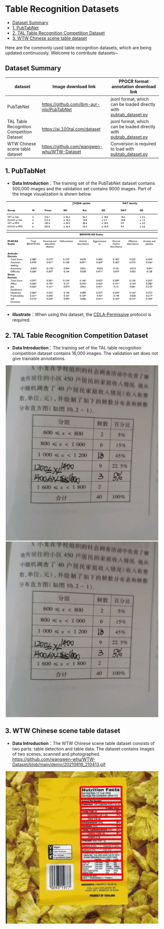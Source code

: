 # Table Recognition Datasets

- [Dataset Summary](#dataset-summary)
- [1. PubTabNet](#1-pubtabnet)
- [2. TAL Table Recognition Competition Dataset](#2-tal-table-recognition-competition-dataset)
- [3. WTW Chinese scene table dataset](#3-wtw-chinese-scene-table-dataset)

Here are the commonly used table recognition datasets, which are being updated continuously. Welcome to contribute
datasets~

## Dataset Summary

| dataset                                   | Image download link                        | PPOCR format annotation download link                                                                      |
|-------------------------------------------|--------------------------------------------|------------------------------------------------------------------------------------------------------------|
| PubTabNet                                 | https://github.com/ibm-aur-nlp/PubTabNet   | jsonl format, which can be loaded directly with [pubtab_dataset.py](../../../ppocr/data/pubtab_dataset.py) |
| TAL Table Recognition Competition Dataset | https://ai.100tal.com/dataset              | jsonl format, which can be loaded directly with [pubtab_dataset.py](../../../ppocr/data/pubtab_dataset.py) |
| WTW Chinese scene table dataset           | https://github.com/wangwen-whu/WTW-Dataset | Conversion is required to load with [pubtab_dataset.py](../../../ppocr/data/pubtab_dataset.py)             |

## 1. PubTabNet

- **Data Introduction**：The training set of the PubTabNet dataset contains 500,000 images and the validation set
  contains 9000 images. Part of the image visualization is shown below.

<div align="center">
    <img src="../../datasets/table_PubTabNet_demo/PMC524509_007_00.png" width="500">
    <img src="../../datasets/table_PubTabNet_demo/PMC535543_007_01.png" width="500">
</div>

- **illustrate**：When using this dataset, the [CDLA-Permissive](https://cdla.io/permissive-1-0/) protocol is required.

## 2. TAL Table Recognition Competition Dataset

- **Data Introduction**：The training set of the TAL table recognition competition dataset contains 16,000 images. The
  validation set does not give trainable annotations.

<div align="center">
    <img src="../../datasets/table_tal_demo/1.jpg" width="500">
    <img src="../../datasets/table_tal_demo/2.jpg" width="500">
</div>

## 3. WTW Chinese scene table dataset

- **Data Introduction**：The WTW Chinese scene table dataset consists of two parts: table detection and table data. The
  dataset contains images of two scenes, scanned and photographed.
  https://github.com/wangwen-whu/WTW-Dataset/blob/main/demo/20210816_210413.gif

<div align="center">
    <img src="https://github.com/wangwen-whu/WTW-Dataset/blob/main/demo/20210816_210413.gif" width="500">
</div>
